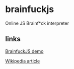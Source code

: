 # brainfuckjs

Online JS Brainf*ck interpreter

## links

[BrainfuckJS demo](https://yannprada.github.io/brainfuckjs)

[Wikipedia article](https://en.wikipedia.org/wiki/Brainfuck)

